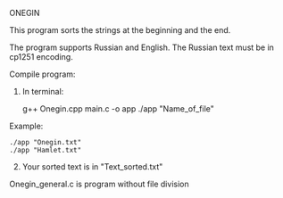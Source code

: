 ONEGIN

This program sorts the strings at the beginning and the end.

The program supports Russian and English. The Russian text must be in cp1251 encoding.

Compile program:

1) In terminal:

    g++ Onegin.cpp main.c -o app
    ./app "Name_of_file"   
  
Example: 

    ./app "Onegin.txt" 
    ./app "Hamlet.txt"
         
2) Your sorted text is in "Text_sorted.txt"

Onegin_general.c is program without file division


         
